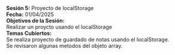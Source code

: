 <!DOCTYPE html>
<html>
    <body>
        <strong>Sesión 5:</strong> Proyecto de localStorage
        <br>
        <strong>Fecha:</strong> 01/04/2025
        <br>
        <strong>Objetivos de la Sesión:</strong>
        <br>
        Realizar un proycto usando el localStorage
        <br>
        <strong>Temas Cubiertos:</strong>
        <br>
        Se realiza proyecto de guardado de notas usando el localStorage.
        <br>
        Se revisaron algunas metodos del objeto array.
    </body>
</html>